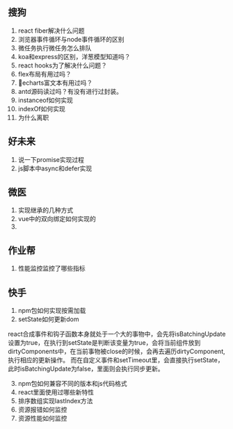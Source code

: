 ## 搜狗
1. react fiber解决什么问题
2. 浏览器事件循环与node事件循环的区别
3. 微任务执行微任务怎么排队
4. koa和express的区别，洋葱模型知道吗？
5. react hooks为了解决什么问题？
6. flex布局有用过吗？
7. echarts富文本有用过吗？
8. antd源码读过吗？有没有进行过封装。
9. instanceof如何实现
10. indexOf如何实现
11. 为什么离职

## 好未来
1. 说一下promise实现过程
2. js脚本中async和defer实现

## 微医
1. 实现继承的几种方式
2. vue中的双向绑定如何实现的
3.

## 作业帮
1. 性能监控监控了哪些指标


## 快手
1. npm包如何实现按需加载
2. setState如何更新dom

react合成事件和钩子函数本身就处于一个大的事物中，会先将isBatchingUpdate设置为true，在执行到setState是判断该变量为true，会将当前组件放到dirtyComponents中，在当前事物被close的时候，会再去遍历dirtyComponent,执行相应的更新操作。
而在自定义事件和setTimeout里，会直接执行setState，此时isBatchingUpdate为false，里面则会执行同步更新。

3. npm包如何兼容不同的版本和js代码格式
4. react里面使用过哪些新特性
5. 排序数组实现lastIndex方法
6. 资源报错如何监控
7. 资源性能如何监控


